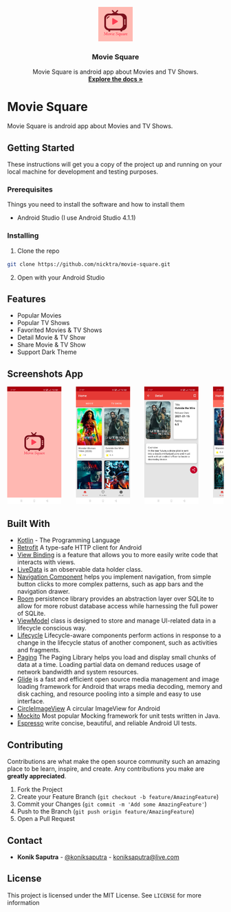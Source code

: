 <p align="center">
  <a href="https://github.com/nicktra/movie-square">
    <img src="app/src/main/res/drawable/icon.png" alt="Logo" width="80" height="80">
  </a>
</p>

<h3 align="center">Movie Square</h3>

<p align="center">
    Movie Square is android app about Movies and TV Shows.
    <br />
    <a href="https://github.com/nicktra/movie-square"><strong>Explore the docs »</strong></a>
</p>


# Movie Square

Movie Square is android app about Movies and TV Shows.

## Getting Started

These instructions will get you a copy of the project up and running on your local machine for development and testing purposes.

### Prerequisites

Things you need to install the software and how to install them

* Android Studio (I use Android Studio 4.1.1)

### Installing

1. Clone the repo
```sh
git clone https://github.com/nicktra/movie-square.git
```
2. Open with your Android Studio

## Features

* Popular Movies
* Popular TV Shows
* Favorited Movies & TV Shows
* Detail Movie & TV Show
* Share Movie & TV Show
* Support Dark Theme

## Screenshots App
<pre>
<img src="screenshots/screenshot1.jpg" width="25%">    <img src="screenshots/screenshot2.jpg" width="25%">    <img src="screenshots/screenshot3.jpg" width="25%">    <img src="screenshots/screenshot4.jpg" width="25%">    <img src="screenshots/screenshot5.jpg" width="25%">    <img src="screenshots/screenshot6.jpg" width="25%">    <img src="screenshots/screenshot7.jpg" width="25%">    <img src="screenshots/screenshot8.jpg" width="25%">    <img src="screenshots/screenshot9.jpg" width="25%">
</pre>

## Built With

* [Kotlin](https://kotlinlang.org/) - The Programming Language
* [Retrofit](https://github.com/square/retrofit) A type-safe HTTP client for Android
* [View Binding](https://developer.android.com/topic/libraries/view-binding) is a feature that allows you to more easily write code that interacts with views.
* [LiveData](https://developer.android.com/topic/libraries/architecture/livedata) is an observable data holder class.
* [Navigation Component](https://developer.android.com/guide/navigation) helps you implement navigation, from simple button clicks to more complex patterns, such as app bars and the navigation drawer.
* [Room](https://developer.android.com/topic/libraries/architecture/room) persistence library provides an abstraction layer over SQLite to allow for more robust database access while harnessing the full power of SQLite.
* [ViewModel](https://developer.android.com/topic/libraries/architecture/viewmodel) class is designed to store and manage UI-related data in a lifecycle conscious way. 
* [Lifecycle](https://developer.android.com/topic/libraries/architecture/lifecycle) Lifecycle-aware components perform actions in response to a change in the lifecycle status of another component, such as activities and fragments.
* [Paging](https://developer.android.com/topic/libraries/architecture/paging) The Paging Library helps you load and display small chunks of data at a time. Loading partial data on demand reduces usage of network bandwidth and system resources.
* [Glide](https://github.com/bumptech/glide) is a fast and efficient open source media management and image loading framework for Android that wraps media decoding, memory and disk caching, and resource pooling into a simple and easy to use interface.
* [CircleImageView](https://github.com/hdodenhof/CircleImageView) A circular ImageView for Android
* [Mockito](https://github.com/mockito/mockito) Most popular Mocking framework for unit tests written in Java.
* [Espresso](https://developer.android.com/training/testing/espresso/index.html) write concise, beautiful, and reliable Android UI tests.


## Contributing

Contributions are what make the open source community such an amazing place to be learn, inspire, and create. Any contributions you make are **greatly appreciated**.

1. Fork the Project
2. Create your Feature Branch (`git checkout -b feature/AmazingFeature`)
3. Commit your Changes (`git commit -m 'Add some AmazingFeature'`)
4. Push to the Branch (`git push origin feature/AmazingFeature`)
5. Open a Pull Request

## Contact

* **Konik Saputra** - [@koniksaputra](https://twitter.com/koniksaputra) - koniksaputra@live.com

## License

This project is licensed under the MIT License. See `LICENSE` for more information